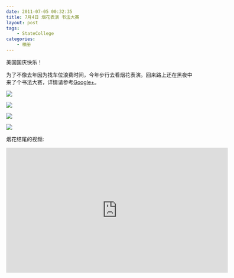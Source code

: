 ```yaml
---
date: 2011-07-05 00:32:35
title: 7月4日 烟花表演 书法大赛
layout: post
tags:
    - StateCollege
categories:
    - 相册
---
```

美国国庆快乐！

为了不像去年因为找车位浪费时间，今年步行去看烟花表演。回来路上还在黑夜中来了个书法大赛，详情请参考<a href="https://plus.google.com/photos/102202199319766412972/albums/5625716861632781921?tab=mX">Google+</a>。

![](https://lh3.googleusercontent.com/-iRC2cuc9dto/Tw1yxDBh7BI/AAAAAAABivk/5dO5qPjCUgs/s640/img_1310.jpeg)

![](https://lh6.googleusercontent.com/-VCyYkqRmcY0/Tw1yxFWAnpI/AAAAAAABivg/EkKv7sQkDOk/s640/img_1281-1024x682.jpeg)

![](https://lh3.googleusercontent.com/-zFDRZm0ALGs/Tw1yxAfpt8I/AAAAAAABiv0/isGN-wj6Uag/s640/img_1311.jpeg)

![](https://lh4.googleusercontent.com/-m-2KYniSHUE/Tw1ywybnXTI/AAAAAAABivc/0yol0B5APto/s640/img_1310-1.jpeg)

烟花结尾的视频:

<iframe width="600" height="338" src="http://www.youtube.com/embed/gRLCNG1593w" frameborder="0" allowfullscreen></iframe>
